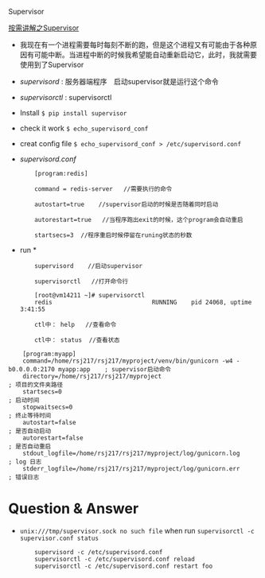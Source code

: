 ﻿Supervisor

[按需讲解之Supervisor](http://www.cnblogs.com/yjf512/archive/2012/03/05/2380496.html)

* 我现在有一个进程需要每时每刻不断的跑，但是这个进程又有可能由于各种原因有可能中断。当进程中断的时候我希望能自动重新启动它，此时，我就需要使用到了Supervisor

* *supervisord* : 服务器端程序　启动supervisor就是运行这个命令
* *supervisorctl* : supervisorctl

* Install
    `$ pip install supervisor`
    
* check it work
    `$ echo_supervisord_conf`
    
* creat config file
    `$ echo_supervisord_conf > /etc/supervisord.conf`
    
* *supervisord.conf* 
    ```
        [program:redis]

        command = redis-server   //需要执行的命令

        autostart=true    //supervisor启动的时候是否随着同时启动

        autorestart=true   //当程序跑出exit的时候，这个program会自动重启

        startsecs=3  //程序重启时候停留在runing状态的秒数
    
    ```
    
* run
    * 
    ```
        supervisord    //启动supervisor

        supervisorctl   //打开命令行

        [root@vm14211 ~]# supervisorctl 
        redis                            RUNNING    pid 24068, uptime 3:41:55

        ctl中： help   //查看命令

        ctl中： status  //查看状态    
    
    ```
    
    
    
```
    [program:myapp]
    command=/home/rsj217/rsj217/myproject/venv/bin/gunicorn -w4 -b0.0.0.0:2170 myapp:app    ; supervisor启动命令
    directory=/home/rsj217/rsj217/myproject                                                 ; 项目的文件夹路径
    startsecs=0                                                                             ; 启动时间
    stopwaitsecs=0                                                                          ; 终止等待时间
    autostart=false                                                                         ; 是否自动启动
    autorestart=false                                                                       ; 是否自动重启
    stdout_logfile=/home/rsj217/rsj217/myproject/log/gunicorn.log                           ; log 日志
    stderr_logfile=/home/rsj217/rsj217/myproject/log/gunicorn.err                           ; 错误日志

```
    
    
    
    
    
    
    
# Question & Answer

* `unix:///tmp/supervisor.sock no such file` when run `supervisorctl -c supervisor.conf status`
    ```
        supervisord -c /etc/supervisord.conf
        supervisorctl -c /etc/supervisord.conf reload
        supervisorctl -c /etc/supervisord.conf restart foo
    
    ```
    
    
    
    
    
    
    
    
    
    
    
    
    
    
    
    
    
    
